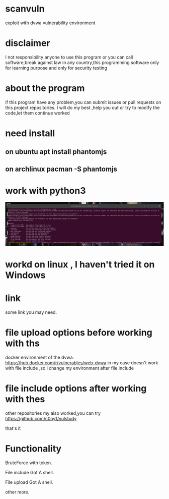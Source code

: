 # scanvuln
exploit with dvwa vulnerability environment

# disclaimer
I not responsibility anyone to use this program or you can call software,break against law in any country,this programming software only for learning purpose and only for security testing

# about the program
if this program have any problem,you can submit issues or pull requests on this project repositories.
I will do my best ,help you out or try to modify the code,let them continue worked

# need install
on ubuntu
apt install phantomjs
---------------------
on archlinux pacman -S phantomjs
--------------------------------

# work with python3

![image](https://raw.githubusercontent.com/actiononme/scanvuln/main/img/2022-08-25-094448_1794x497_scrot.png)

# workd on linux , I haven't tried it on Windows

# link
some link you may need.

# file upload options before working with ths
docker environment of the dvwa.
https://hub.docker.com/r/vulnerables/web-dvwa
in my case doesn't  work with file include ,so i change my environment after file include

# file include options after working with thes
other repositories my also worked,you can try
https://github.com/c0ny1/vulstudy

that's it

# Functionality 
BruteForce with token.

File include Got A shell.

File upload Got A shell.

other more.
